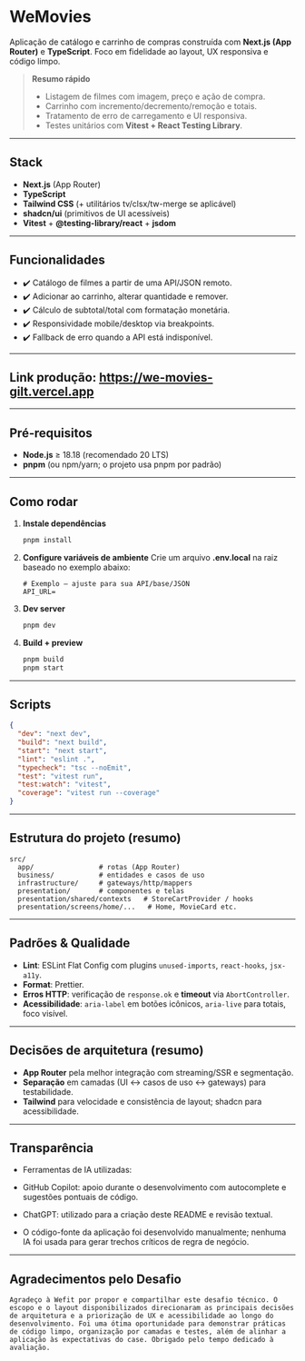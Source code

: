 # WeMovies

Aplicação de catálogo e carrinho de compras construída com **Next.js (App Router)** e **TypeScript**. Foco em fidelidade ao layout, UX responsiva e código limpo.

> **Resumo rápido**
>
> - Listagem de filmes com imagem, preço e ação de compra.
> - Carrinho com incremento/decremento/remoção e totais.
> - Tratamento de erro de carregamento e UI responsiva.
> - Testes unitários com **Vitest + React Testing Library**.

---

## Stack

- **Next.js** (App Router)
- **TypeScript**
- **Tailwind CSS** (+ utilitários tv/clsx/tw-merge se aplicável)
- **shadcn/ui** (primitivos de UI acessíveis)
- **Vitest** + **@testing-library/react** + **jsdom**

---

## Funcionalidades

- ✔️ Catálogo de filmes a partir de uma API/JSON remoto.
- ✔️ Adicionar ao carrinho, alterar quantidade e remover.
- ✔️ Cálculo de subtotal/total com formatação monetária.
- ✔️ Responsividade mobile/desktop via breakpoints.
- ✔️ Fallback de erro quando a API está indisponível.

---

## Link produção: https://we-movies-gilt.vercel.app

---

## Pré‑requisitos

- **Node.js** ≥ 18.18 (recomendado 20 LTS)
- **pnpm** (ou npm/yarn; o projeto usa pnpm por padrão)

---

## Como rodar

1. **Instale dependências**

   ```bash
   pnpm install
   ```

2. **Configure variáveis de ambiente** Crie um arquivo **.env.local** na raiz baseado no exemplo abaixo:

   ```env
   # Exemplo — ajuste para sua API/base/JSON
   API_URL=
   ```

3. **Dev server**

   ```bash
   pnpm dev
   ```

4. **Build + preview**

   ```bash
   pnpm build
   pnpm start
   ```

---

## Scripts

```json
{
  "dev": "next dev",
  "build": "next build",
  "start": "next start",
  "lint": "eslint .",
  "typecheck": "tsc --noEmit",
  "test": "vitest run",
  "test:watch": "vitest",
  "coverage": "vitest run --coverage"
}
```

---

## Estrutura do projeto (resumo)

```
src/
  app/                # rotas (App Router)
  business/           # entidades e casos de uso
  infrastructure/     # gateways/http/mappers
  presentation/       # componentes e telas
  presentation/shared/contexts   # StoreCartProvider / hooks
  presentation/screens/home/...   # Home, MovieCard etc.
```

---

## Padrões & Qualidade

- **Lint**: ESLint Flat Config com plugins `unused-imports`, `react-hooks`, `jsx-a11y`.
- **Format**: Prettier.
- **Erros HTTP**: verificação de `response.ok` e **timeout** via `AbortController`.
- **Acessibilidade**: `aria-label` em botões icônicos, `aria-live` para totais, foco visível.

---

## Decisões de arquitetura (resumo)

- **App Router** pela melhor integração com streaming/SSR e segmentação.
- **Separação** em camadas (UI ↔ casos de uso ↔ gateways) para testabilidade.
- **Tailwind** para velocidade e consistência de layout; shadcn para acessibilidade.

---

## Transparência

- Ferramentas de IA utilizadas:

- GitHub Copilot: apoio durante o desenvolvimento com autocomplete e sugestões pontuais de código.

- ChatGPT: utilizado para a criação deste README e revisão textual.

- O código-fonte da aplicação foi desenvolvido manualmente; nenhuma IA foi usada para gerar trechos críticos de regra de negócio.

---

## Agradecimentos pelo Desafio

`Agradeço à Wefit por propor e compartilhar este desafio técnico. O escopo e o layout disponibilizados direcionaram as principais decisões de arquitetura e a priorização de UX e acessibilidade ao longo do desenvolvimento. Foi uma ótima oportunidade para demonstrar práticas de código limpo, organização por camadas e testes, além de alinhar a aplicação às expectativas do case. Obrigado pelo tempo dedicado à avaliação.`

